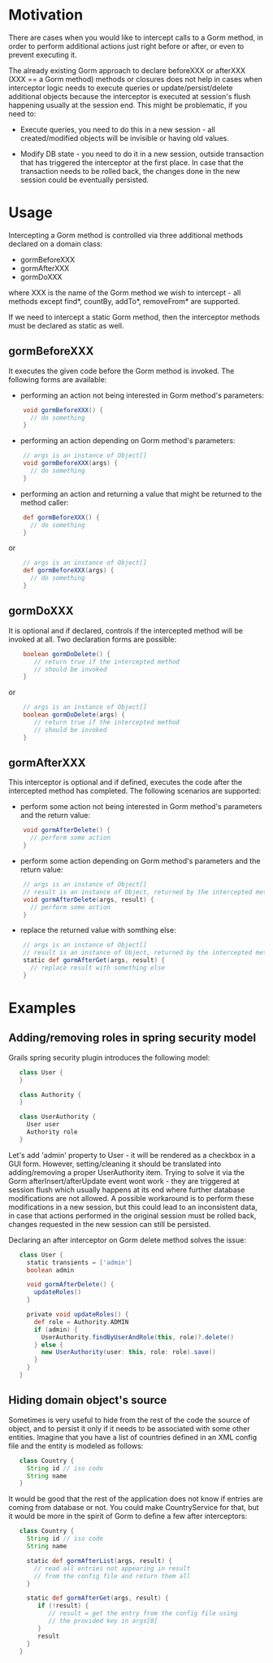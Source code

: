 # Motivation

There are cases when you would like to intercept calls to a Gorm method, in
order to perform additional actions just right before or after, or even to
prevent executing it.

The already existing Gorm approach to declare beforeXXX or afterXXX (XXX
== a Gorm method) methods or closures does not help in cases when interceptor
logic needs to execute queries or update/persist/delete additional objects
because the interceptor is executed at session's flush happening
usually at the session end. This might be problematic, if you need to:

* Execute queries, you need to do this in a new session - all
created/modified objects will be invisible or having old values.

* Modify DB state - you need to do it in a new session, outside
transaction that has triggered the interceptor at the first place. In case
that the transaction needs to be rolled back, the changes done in the new
session could be eventually persisted.

# Usage

Intercepting a Gorm method is controlled via three additional methods
declared on a domain class:

* gormBeforeXXX
* gormAfterXXX
* gormDoXXX

where XXX is the name of the Gorm method we wish to intercept - all methods
except find*, countBy, addTo*, removeFrom* are supported.

If we need to intercept a static Gorm method, then the interceptor methods
must be declared as static as well.

## gormBeforeXXX

It executes the given code before the Gorm method is invoked. The following
forms are available:

* performing an action not being interested in Gorm method's parameters:

```groovy
    void gormBeforeXXX() {
      // do something
    }
```

* performing an action depending on Gorm method's parameters:

```groovy
    // args is an instance of Object[]
    void gormBeforeXXX(args) {
      // do something
    }
```

* performing an action and returning a value that might be returned to the
method caller:

```groovy
    def gormBeforeXXX() {
      // do something
    }
```

or

```groovy
    // args is an instance of Object[]
    def gormBeforeXXX(args) {
      // do something
    }
```

## gormDoXXX

It is optional and if declared, controls if the intercepted method will be
invoked at all. Two declaration forms are possible:

```groovy
    boolean gormDoDelete() {
       // return true if the intercepted method
       // should be invoked
    }
```

or

```groovy
    // args is an instance of Object[]
    boolean gormDoDelete(args) {
       // return true if the intercepted method
       // should be invoked
    }
```

## gormAfterXXX

This interceptor is optional and if defined, executes the code after the
intercepted method has completed. The following scenarios are supported:

* perform some action not being interested in Gorm method's parameters and
the return value:

```groovy
    void gormAfterDelete() {
      // perform some action
    }
```

* perform some action depending on Gorm method's parameters and
the return value:

```groovy
    // args is an instance of Object[]
    // result is an instance of Object, returned by the intercepted method
    void gormAfterDelete(args, result) {
      // perform some action
    }
```

* replace the returned value with somthing else:

```groovy
    // args is an instance of Object[]
    // result is an instance of Object, returned by the intercepted method
    static def gormAfterGet(args, result) {
      // replace result with something else
    }
```
# Examples

## Adding/removing roles in spring security model

Grails spring security plugin introduces the following model:

```groovy
   class User {
   }

   class Authority {
   }

   class UserAuthority {
     User user
     Authority role
   }
```

Let's add 'admin' property to User - it will be rendered as a checkbox in a
GUI form. However, setting/cleaning it should be translated into
adding/removing a proper UserAuthority item. Trying to solve it via the
Gorm afterInsert/afterUpdate event wont work - they are triggered at session
flush which usually happens at its end where further database modifications are
not allowed. A possible workaround is to perform these modifications in a
new session, but this could lead to an inconsistent data, in case that actions
performed in the original session must be rolled back, changes requested in
the new session can still be persisted.

Declaring an after interceptor on Gorm delete method solves the issue:

```groovy
   class User {
     static transients = ['admin']
     boolean admin

     void gormAfterDelete() {
       updateRoles()
     }

     private void updateRoles() {
       def role = Authority.ADMIN
       if (admin) {
         UserAuthority.findByUserAndRole(this, role)?.delete()
       } else {
         new UserAuthority(user: this, role: role).save()
       }
     }
   }
```

## Hiding domain object's source

Sometimes is very useful to hide from the rest of the code the source of
object, and to persist it only if it needs to be associated with some other
entities. Imagine that you have a list of countries defined in an XML config
file and the entity is modeled as follows:

```groovy
   class Country {
     String id // iso code
     String name
   }
```

It would be good that the rest of the application does not know if entries
are coming from database or not. You could make CountryService for that, but
it would be more in the spirit of Gorm to define a few after interceptors:


```groovy
   class Country {
     String id // iso code
     String name

     static def gormAfterList(args, result) {
       // read all entries not appearing in result
       // from the config file and return them all
     }

     static def gormAfterGet(args, result) {
        if (!result) {
           // result = get the entry from the config file using
           // the provided key in args[0]
        }
        result
     }
   }
```
